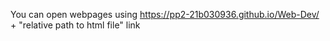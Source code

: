 You can open webpages using https://pp2-21b030936.github.io/Web-Dev/ + "relative path to html file" link